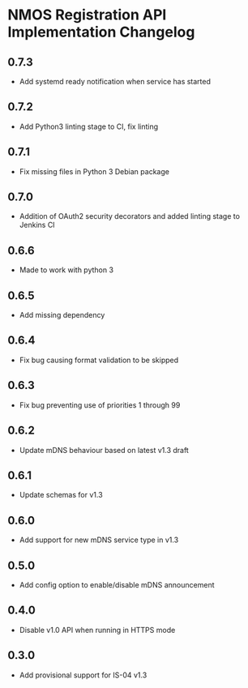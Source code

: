 # NMOS Registration API Implementation Changelog

## 0.7.3
- Add systemd ready notification when service has started

## 0.7.2
- Add Python3 linting stage to CI, fix linting

## 0.7.1
- Fix missing files in Python 3 Debian package

## 0.7.0
- Addition of OAuth2 security decorators and added linting stage to Jenkins CI

## 0.6.6
- Made to work with python 3

## 0.6.5
- Add missing dependency

## 0.6.4
- Fix bug causing format validation to be skipped

## 0.6.3
- Fix bug preventing use of priorities 1 through 99

## 0.6.2
- Update mDNS behaviour based on latest v1.3 draft

## 0.6.1
- Update schemas for v1.3

## 0.6.0
- Add support for new mDNS service type in v1.3

## 0.5.0
- Add config option to enable/disable mDNS announcement

## 0.4.0
- Disable v1.0 API when running in HTTPS mode

## 0.3.0
- Add provisional support for IS-04 v1.3
